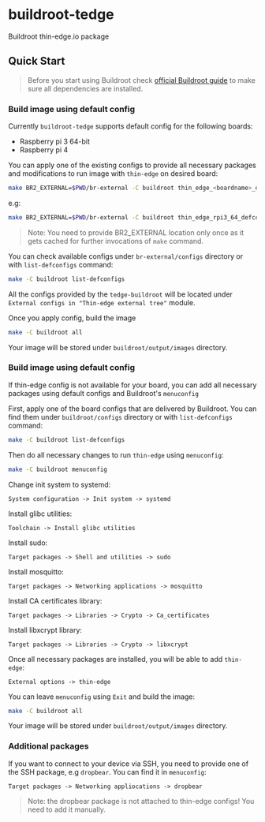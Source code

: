 # buildroot-tedge
Buildroot thin-edge.io package

## Quick Start
> Before you start using Buildroot check [official Buildroot guide](https://buildroot.org/downloads/manual/manual.html#_getting_started) to make sure all dependencies are installed.

### Build image using default config
Currently `buildroot-tedge` supports default config for the following boards:
* Raspberry pi 3 64-bit
* Raspberry pi 4

You can apply one of the existing configs to provide all necessary packages and modifications to run image with `thin-edge` on desired board:

```bash
make BR2_EXTERNAL=$PWD/br-external -C buildroot thin_edge_<boardname>_defconfig
```

e.g:

```bash
make BR2_EXTERNAL=$PWD/br-external -C buildroot thin_edge_rpi3_64_defconfig
```

>Note: You need to provide BR2_EXTERNAL location only once as it gets cached for further invocations of `make` command.

You can check available configs under `br-external/configs` directory or with `list-defconfigs` command:

```bash
make -C buildroot list-defconfigs
```

All the configs provided by the `tedge-buildroot` will be located under `External configs in "Thin-edge external tree"` module. 

Once you apply config, build the image
```bash
make -C buildroot all
```

Your image will be stored under `buildroot/output/images` directory.

### Build image using default config

If thin-edge config is not available for your board, you can add all necessary packages using default configs and Buildroot's `menuconfig`

First, apply one of the board configs that are delivered by Buildroot. You can find them under `buildroot/configs` directory or with `list-defconfigs` command:

```bash
make -C buildroot list-defconfigs 
```

Then do all necessary changes to run `thin-edge` using `menuconfig`:
```bash
make -C buildroot menuconfig
```

Change init system to systemd:
```
System configuration -> Init system -> systemd
```

Install glibc utilities:
```
Toolchain -> Install glibc utilities
```

Install sudo:
```
Target packages -> Shell and utilities -> sudo
```

Install mosquitto:
```
Target packages -> Networking applications -> mosquitto
```

Install CA certificates library:
```
Target packages -> Libraries -> Crypto -> Ca_certificates
```

Install libxcrypt library:
```
Target packages -> Libraries -> Crypto -> libxcrypt
```

Once all necessary packages are installed, you will be able to add `thin-edge`:
```
External options -> thin-edge
```

You can leave `menuconfig` using `Exit` and build the image:
```bash
make -C buildroot all
```

Your image will be stored under `buildroot/output/images` directory.

### Additional packages
If you want to connect to your device via SSH, you need to provide one of the SSH package, e.g `dropbear`. You can find it in `menuconfig`:
```
Target packages -> Networking appliocations -> dropbear
```

> Note: the dropbear package is not attached to thin-edge configs! You need to add it manually.
